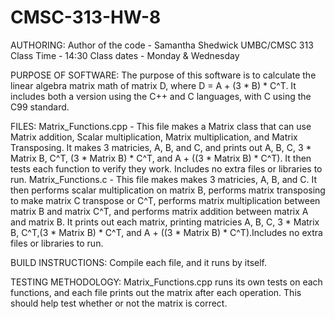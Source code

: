 # CMSC-313-HW-8

AUTHORING: Author of the code - Samantha Shedwick UMBC/CMSC 313 Class Time - 14:30 Class dates - Monday & Wednesday

PURPOSE OF SOFTWARE: The purpose of this software is to calculate the linear algebra matrix math of matrix D, where D = A + (3 * B) * C^T. It includes both a version using the C++ and C languages, with C using the C99 standard.

FILES: 
Matrix_Functions.cpp - This file makes a Matrix class that can use Matrix addition, Scalar multiplication, Matrix multiplication, and Matrix Transposing. It makes 3 matricies, A, B, and C, and prints out A, B, C, 3 * Matrix B, C^T, (3 * Matrix B) * C^T, and A + ((3 * Matrix B) * C^T). It then tests each function to verify they work. Includes no extra files or libraries to run.
Matrix_Functions.c - This file makes makes 3 matricies, A, B, and C. It then performs scalar multiplication on matrix B, performs matrix transposing to make matrix C transpose or C^T, performs matrix multiplication between matrix B and matrix C^T, and performs matrix addition between matrix A and matrix B. It prints out each matrix, printing matricies A, B, C, 3 * Matrix B, C^T,(3 * Matrix B) * C^T, and A + ((3 * Matrix B) * C^T).Includes no extra files or libraries to run.

BUILD INSTRUCTIONS: Compile each file, and it runs by itself.

TESTING METHODOLOGY: Matrix_Functions.cpp runs its own tests on each functions, and each file prints out the matrix after each operation. This should help test whether or not the matrix is correct.
